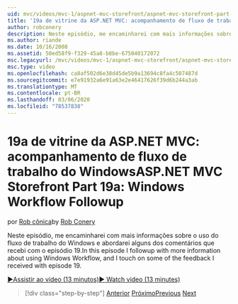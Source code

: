 ```yaml
---
uid: mvc/videos/mvc-1/aspnet-mvc-storefront/aspnet-mvc-storefront-part-19a-windows-workflow-followup
title: '19a de vitrine da ASP.NET MVC: acompanhamento de fluxo de trabalho do Windows | Microsoft Docs'
author: robconery
description: Neste episódio, me encaminharei com mais informações sobre o uso do fluxo de trabalho do Windows e abordarei alguns dos comentários que recebi com o episódio 19.
ms.author: riande
ms.date: 10/16/2008
ms.assetid: 50ed58f9-f329-45a8-b8be-675040172072
msc.legacyurl: /mvc/videos/mvc-1/aspnet-mvc-storefront/aspnet-mvc-storefront-part-19a-windows-workflow-followup
msc.type: video
ms.openlocfilehash: ca8af502d6e38d45de5b9a13694c8fa4c507487d
ms.sourcegitcommit: e7e91932a6e91a63e2e46417626f39d6b244a3ab
ms.translationtype: MT
ms.contentlocale: pt-BR
ms.lasthandoff: 03/06/2020
ms.locfileid: "78537838"
---
```

# <a name="aspnet-mvc-storefront-part-19a-windows-workflow-followup"></a><span data-ttu-id="0acf4-103">19a de vitrine da ASP.NET MVC: acompanhamento de fluxo de trabalho do Windows</span><span class="sxs-lookup"><span data-stu-id="0acf4-103">ASP.NET MVC Storefront Part 19a: Windows Workflow Followup</span></span>

<span data-ttu-id="0acf4-104">por [Rob cônica](https://github.com/robconery)</span><span class="sxs-lookup"><span data-stu-id="0acf4-104">by [Rob Conery](https://github.com/robconery)</span></span>

<span data-ttu-id="0acf4-105">Neste episódio, me encaminharei com mais informações sobre o uso do fluxo de trabalho do Windows e abordarei alguns dos comentários que recebi com o episódio 19.</span><span class="sxs-lookup"><span data-stu-id="0acf4-105">In this episode I followup with more information about using Windows Workflow, and I touch on some of the feedback I received with episode 19.</span></span>

[<span data-ttu-id="0acf4-106">&#9654;Assistir ao vídeo (13 minutos)</span><span class="sxs-lookup"><span data-stu-id="0acf4-106">&#9654; Watch video (13 minutes)</span></span>](https://channel9.msdn.com/Blogs/ASP-NET-Site-Videos/aspnet-mvc-storefront-part-19a-windows-workflow-followup)

> [!div class="step-by-step"]
> <span data-ttu-id="0acf4-107">[Anterior](aspnet-mvc-storefront-part-19-processing-orders-with-windows-workflow.md)
> [Próximo](aspnet-mvc-storefront-part-20-logging.md)</span><span class="sxs-lookup"><span data-stu-id="0acf4-107">[Previous](aspnet-mvc-storefront-part-19-processing-orders-with-windows-workflow.md)
[Next](aspnet-mvc-storefront-part-20-logging.md)</span></span>
